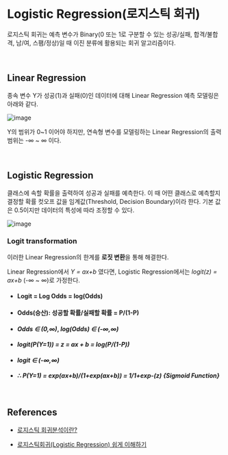 # Logistic Regression(로지스틱 회귀)

로지스틱 회귀는 예측 변수가 Binary(0 또는 1로 구분할 수 있는 성공/실패, 합격/불합격, 남/여, 스팸/정상)일 때 이진 분류에 활용되는 회귀 알고리즘이다. 

<br/>

## Linear Regression

종속 변수 Y가 성공(1)과 실패(0)인 데이터에 대해 Linear Regression 예측 모델링은 아래와 같다.

![image](https://user-images.githubusercontent.com/64063767/152142792-402eb4b8-f15d-492b-9dcb-5aac3d295f75.png)

Y의 범위가 0~1 이어야 하지만, 연속형 변수를 모델링하는 Linear Regression의 출력 범위는 -∞ ~ ∞ 이다.

<br/>

## Logistic Regression

클래스에 속할 확률을 출력하여 성공과 실패를 예측한다. 이 때 어떤 클래스로 예측할지 결정할 확률 컷오프 값을 임계값(Threshold, Decision Boundary)이라 한다. 기본 값은 0.5이지만 데이터의 특성에 따라 조정할 수 있다.

![image](https://user-images.githubusercontent.com/64063767/152147007-46573fac-695c-4080-9d21-a9908406a869.png)

### Logit transformation

이러한 Linear Regression의 한계를 **로짓 변환**을 통해 해결한다.

Linear Regression에서 *Y = ax+b* 였다면, Logistic Regression에서는 *logit(z) = ax+b* (-∞ ~ ∞)로 가정한다.

- #### **Logit = Log Odds = log(Odds)**

- #### **Odds(승산)**: 성공할 확률/실패할 확률 = P/(1-P)

- #### *Odds ∈ (0,∞)*, *log(Odds) ∈ (-∞,∞)*

- #### *logit(P(Y=1)) = z = ax + b = log(P/(1-P))*

- #### *logit ∈ (-∞,∞)*

- #### ∴ *P(Y=1) = exp(ax+b)/(1+exp(ax+b)) = 1/1+exp-(z) {Sigmoid Function}*

<br/>

## References

- [로지스틱 회귀분석이란?](https://leedakyeong.tistory.com/entry/%EB%A1%9C%EC%A7%80%EC%8A%A4%ED%8B%B1-%ED%9A%8C%EA%B7%80%EB%B6%84%EC%84%9D%EC%9D%B4%EB%9E%80-What-is-Logistic-Regression)

- [로지스틱회귀(Logistic Regression) 쉽게 이해하기](https://hleecaster.com/ml-logistic-regression-concept/)